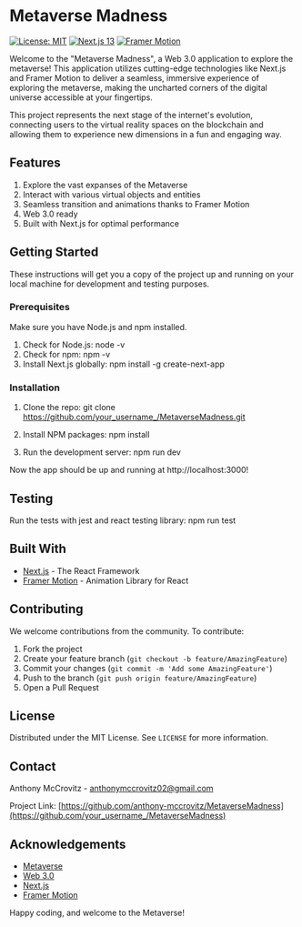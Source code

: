 # Metaverse Madness

[![License: MIT](https://img.shields.io/badge/License-MIT-yellow.svg)](https://opensource.org/licenses/MIT)
[![Next.js 13](https://img.shields.io/badge/Next.js-13.0.0-blue)](https://nextjs.org/)
[![Framer Motion](https://img.shields.io/badge/Framer%20Motion-5.3.3-%23ff69b4)](https://www.framer.com/api/motion/)

Welcome to the "Metaverse Madness", a Web 3.0 application to explore the metaverse! This application utilizes cutting-edge technologies like Next.js and Framer Motion to deliver a seamless, immersive experience of exploring the metaverse, making the uncharted corners of the digital universe accessible at your fingertips. 

This project represents the next stage of the internet's evolution, connecting users to the virtual reality spaces on the blockchain and allowing them to experience new dimensions in a fun and engaging way.

## Features

1. Explore the vast expanses of the Metaverse
2. Interact with various virtual objects and entities
3. Seamless transition and animations thanks to Framer Motion
4. Web 3.0 ready
5. Built with Next.js for optimal performance

## Getting Started

These instructions will get you a copy of the project up and running on your local machine for development and testing purposes.

### Prerequisites

Make sure you have Node.js and npm installed.

1. Check for Node.js:
node -v
2. Check for npm:
npm -v
3. Install Next.js globally:
npm install -g create-next-app


### Installation

1. Clone the repo:
git clone https://github.com/your_username_/MetaverseMadness.git

2. Install NPM packages:
npm install

3. Run the development server:
npm run dev

Now the app should be up and running at http://localhost:3000!

## Testing

Run the tests with jest and react testing library:
npm run test

## Built With

* [Next.js](https://nextjs.org/) - The React Framework
* [Framer Motion](https://www.framer.com/api/motion/) - Animation Library for React

## Contributing

We welcome contributions from the community. To contribute:

1. Fork the project
2. Create your feature branch (`git checkout -b feature/AmazingFeature`)
3. Commit your changes (`git commit -m 'Add some AmazingFeature'`)
4. Push to the branch (`git push origin feature/AmazingFeature`)
5. Open a Pull Request

## License

Distributed under the MIT License. See `LICENSE` for more information.

## Contact

Anthony McCrovitz - anthonymccrovitz02@gmail.com

Project Link: [https://github.com/anthony-mccrovitz/MetaverseMadness](https://github.com/your_username_/MetaverseMadness)

## Acknowledgements

* [Metaverse](https://en.wikipedia.org/wiki/Metaverse)
* [Web 3.0](https://en.wikipedia.org/wiki/Semantic_Web)
* [Next.js](https://nextjs.org/)
* [Framer Motion](https://www.framer.com/api/motion/)

Happy coding, and welcome to the Metaverse!
